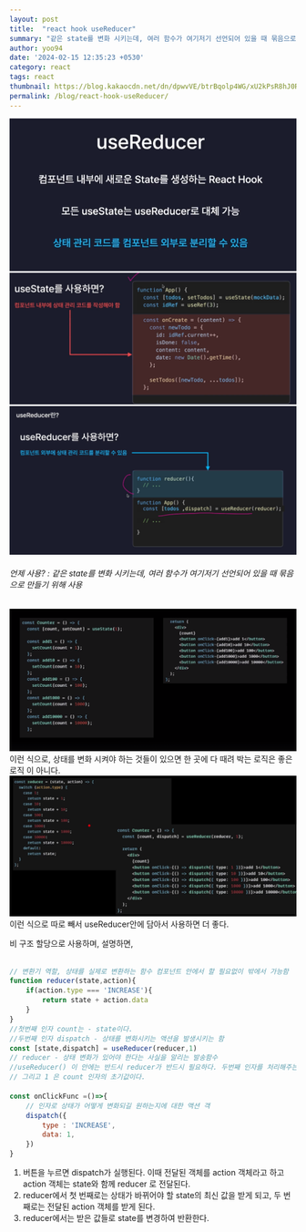 ```yaml
---
layout: post
title:  "react hook useReducer"
summary: "같은 state를 변화 시키는데, 여러 함수가 여기저기 선언되어 있을 때 묶음으로 만들기 위해 사용"
author: yoo94
date: '2024-02-15 12:35:23 +0530'
category: react
tags: react
thumbnail: https://blog.kakaocdn.net/dn/dpwvVE/btrBqolp4WG/xU2kPsR8hJ0Rpx9B1LSoZ1/img.png
permalink: /blog/react-hook-useReducer/
---
```

<img src="/postImg/Pasted image 20240506161949.png" alt="Pasted image 20240506161949.png" style="max-width:100%;">
<img src="/postImg/Pasted image 20240506162047.png" alt="Pasted image 20240506162047.png" style="max-width:100%;">
<img src="/postImg/Pasted image 20240506162035.png" alt="Pasted image 20240506162035.png" style="max-width:100%;">

###### 언제 사용?  : 같은 state를 변화 시키는데, 여러 함수가 여기저기 선언되어 있을 때 묶음으로 만들기 위해 사용
<img src="/postImg/Pasted image 20240204234130.png" alt="Pasted image 20240204234130.png" style="max-width:100%;">
이런 식으로, 상태를 변화 시켜야 하는 것들이 있으면  한 곳에 다 때려 박는 로직은 좋은 로직 이 아니다.
<img src="/postImg/Pasted image 20240204234233.png" alt="Pasted image 20240204234233.png" style="max-width:100%;">
이런 식으로 따로 빼서 useReducer안에 담아서 사용하면 더 좋다.

비 구조 할당으로 사용하며, 설명하면,

```jsx

// 변환기 역할, 상태를 실제로 변환하는 함수 컴포넌트 안에서 할 필요없이 밖에서 가능함
function reducer(state,action){
	if(action.type === 'INCREASE'){
		return state + action.data
	}
}
//첫번째 인자 count는 - state이다.
//두번째 인자 dispatch - 상태를 변화시키는 액션을 발생시키는 함
const [state,dispatch] = useReducer(reducer,1)
// reducer - 상태 변화가 있어야 한다는 사실을 알리는 발송함수
//useReducer() 이 안에는 반드시 reducer가 반드시 필요하다. 두번째 인자를 처리해주는 함수이다.
// 그리고 1 은 count 인자의 초기값이다.

const onClickFunc =()=>{
	// 인자로 상태가 어떻게 변화되길 원하는지에 대한 액션 객
	dispatch({
		type : 'INCREASE',
		data: 1,
	})
}

```

1. 버튼을 누르면 dispatch가 실행된다. 이때 전달된 객체를 action 객체라고 하고 action 객체는 state와 함께 reducer 로 전달된다.
2.  reducer에서 첫 번째로는 상태가 바뀌어야 할 state의 최신 값을 받게 되고, 두 번째로는 전달된 action 객체를 받게 된다.
3.  reducer에서는 받은 값들로 state를 변경하여 반환한다.
